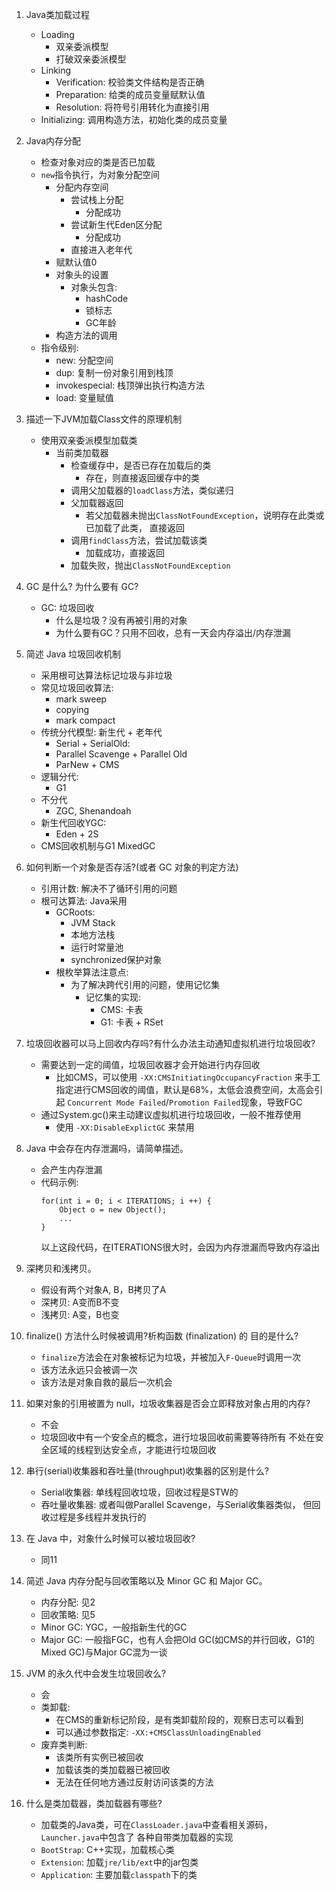1. Java类加载过程
    - Loading
        - 双亲委派模型
        - 打破双亲委派模型
    - Linking
        - Verification: 校验类文件结构是否正确
        - Preparation: 给类的成员变量赋默认值
        - Resolution: 将符号引用转化为直接引用
    - Initializing: 调用构造方法，初始化类的成员变量
    
2. Java内存分配
    - 检查对象对应的类是否已加载
    - `new`指令执行，为对象分配空间
        - 分配内存空间
            - 尝试栈上分配
                - 分配成功
            - 尝试新生代Eden区分配
                - 分配成功
            - 直接进入老年代
        - 赋默认值0
        - 对象头的设置
            - 对象头包含:
                - hashCode
                - 锁标志
                - GC年龄
        - 构造方法的调用
    - 指令级别:
        - new: 分配空间
        - dup: 复制一份对象引用到栈顶
        - invokespecial: 栈顶弹出执行构造方法
        - load: 变量赋值
        
3. 描述一下JVM加载Class文件的原理机制
    - 使用双亲委派模型加载类
        - 当前类加载器
            - 检查缓存中，是否已存在加载后的类
                - 存在，则直接返回缓存中的类
            - 调用父加载器的`loadClass`方法，类似递归
            - 父加载器返回
                - 若父加载器未抛出`ClassNotFoundException`，说明存在此类或已加载了此类，
                直接返回
            - 调用`findClass`方法，尝试加载该类
                - 加载成功，直接返回
            - 加载失败，抛出`ClassNotFoundException`
            
4. GC 是什么? 为什么要有 GC?
    - GC: 垃圾回收
        - 什么是垃圾？没有再被引用的对象
        - 为什么要有GC？只用不回收，总有一天会内存溢出/内存泄漏

5. 简述 Java 垃圾回收机制
    - 采用根可达算法标记垃圾与非垃圾
    - 常见垃圾回收算法:
        - mark sweep
        - copying
        - mark compact
    - 传统分代模型: 新生代 + 老年代
        - Serial + SerialOld: 
        - Parallel Scavenge + Parallel Old
        - ParNew + CMS
    - 逻辑分代:
        - G1
    - 不分代
        - ZGC, Shenandoah
    - 新生代回收YGC:
        - Eden + 2S
    - CMS回收机制与G1 MixedGC
    
6. 如何判断一个对象是否存活?(或者 GC 对象的判定方法)
    - 引用计数: 解决不了循环引用的问题
    - 根可达算法: Java采用
        - GCRoots:
            - JVM Stack
            - 本地方法栈
            - 运行时常量池
            - synchronized保护对象
        - 根枚举算法注意点:
            - 为了解决跨代引用的问题，使用记忆集
                - 记忆集的实现:
                    - CMS: 卡表
                    - G1: 卡表 + RSet
    
7. 垃圾回收器可以马上回收内存吗?有什么办法主动通知虚拟机进行垃圾回收?
    - 需要达到一定的阈值，垃圾回收器才会开始进行内存回收
        - 比如CMS，可以使用 `-XX:CMSInitiatingOccupancyFraction` 
        来手工指定进行CMS回收的阈值，默认是68%，太低会浪费空间，太高会引起
        `Concurrent Mode Failed`/`Promotion Failed`现象，导致FGC
    - 通过System.gc()来主动建议虚拟机进行垃圾回收，一般不推荐使用
        - 使用 `-XX:DisableExplictGC` 来禁用

8. Java 中会存在内存泄漏吗，请简单描述。
    - 会产生内存泄漏
    - 代码示例:
        ````
        for(int i = 0; i < ITERATIONS; i ++) {
            Object o = new Object();
            ...
        }
      ````
      以上这段代码，在ITERATIONS很大时，会因为内存泄漏而导致内存溢出
    
9.  深拷贝和浅拷贝。
    - 假设有两个对象A, B，B拷贝了A
    - 深拷贝: A变而B不变
    - 浅拷贝: A变，B也变

10. finalize() 方法什么时候被调用?析构函数 (finalization) 的 目的是什么?
    - `finalize`方法会在对象被标记为垃圾，并被加入`F-Queue`时调用一次
    - 该方法永远只会被调一次
    - 该方法是对象自救的最后一次机会
    
11. 如果对象的引用被置为 null，垃圾收集器是否会立即释放对象占用的内存?
    - 不会
    - 垃圾回收中有一个安全点的概念，进行垃圾回收前需要等待所有
    不处在安全区域的线程到达安全点，才能进行垃圾回收
    
12. 串行(serial)收集器和吞吐量(throughput)收集器的区别是什么?
    - Serial收集器: 单线程回收垃圾，回收过程是STW的
    - 吞吐量收集器: 或者叫做Parallel Scavenge，与Serial收集器类似，
    但回收过程是多线程并发执行的
  
13. 在 Java 中，对象什么时候可以被垃圾回收?
    - 同11
    
14. 简述 Java 内存分配与回收策略以及 Minor GC 和 Major GC。
    - 内存分配: 见2
    - 回收策略: 见5
    - Minor GC: YGC，一般指新生代的GC
    - Major GC: 一般指FGC，也有人会把Old GC(如CMS的并行回收，G1的
    Mixed GC)与Major GC混为一谈

15. JVM 的永久代中会发生垃圾回收么?
    - 会
    - 类卸载:
        - 在CMS的重新标记阶段，是有类卸载阶段的，观察日志可以看到
        - 可以通过参数指定: `-XX:+CMSClassUnloadingEnabled`
    - 废弃类判断:
        - 该类所有实例已被回收
        - 加载该类的类加载器已被回收
        - 无法在任何地方通过反射访问该类的方法
        
16. 什么是类加载器，类加载器有哪些?
    - 加载类的Java类，可在`ClassLoader.java`中查看相关源码，`Launcher.java`中包含了
    各种自带类加载器的实现
    - `BootStrap`: C++实现，加载核心类
    - `Extension`: 加载`jre/lib/ext`中的jar包类
    - `Application`: 主要加载`classpath`下的类